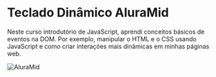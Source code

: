 # Teclado Dinâmico AluraMid

Neste curso introdutório de JavaScript, aprendi conceitos básicos de eventos na DOM. Por exemplo, manipular o HTML e o CSS usando JavaScript e como criar interações mais dinâmicas em minhas páginas web.

![AluraMid](https://github.com/oisouguilherme/AluraMidJavaScriptTeclado/assets/108905023/58680e89-0ac3-4816-b9b3-93f14909582c)

